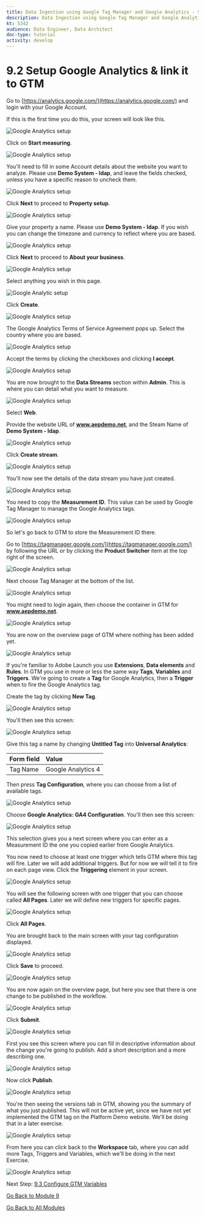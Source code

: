 ```yaml
---
title: Data Ingestion using Google Tag Manager and Google Analytics - Setup Google Analytics & link it to GTM
description: Data Ingestion using Google Tag Manager and Google Analytics - Setup Google Analytics & link it to GTM
kt: 5342
audience: Data Engineer, Data Architect
doc-type: tutorial
activity: develop
---
```


# 9.2 Setup Google Analytics & link it to GTM

Go to [https://analytics.google.com/](https://analytics.google.com/) and login with your Google Account.

If this is the first time you do this, your screen will look like this.

![Google Analytics setup](./images/ga1-blank.png)

Click on **Start measuring**.

![Google Analytics setup](./images/ga1-blank-start.png)

You'll need to fill in some Account details about the website you want to analyze. Please use **Demo System - ldap**, and leave the fields checked, unless you have a specific reason to uncheck them.

![Google Analytics setup](./images/ga2-accountdetails.png)

Click **Next** to proceed to **Property setup**.

![Google Analytics setup](./images/ga3-next.png)

Give your property a name. Please use **Demo System - ldap**.  If you wish you can change the timezone and currency to reflect where you are based.

![Google Analytics setup](./images/ga4-property.png)

Click **Next** to proceed to **About your business**.

![Google Analytics setup](./images/ga3-next.png)

Select anything you wish in this page.

![Google Analytic setup](./images/ga4-aboutbusiness.png)

Click **Create**.

![Google Analytics setup](./images/ga4-create.png)

The Google Analytics Terms of Service Agreement pops up.  Select the country where you are based. 

![Google Analytics setup](./images/ga4-acceptagreement.png)

Accept the terms by clicking the checkboxes and clicking **I accept**.

![Google Analytics setup](./images/ga4-create-accepttci.png)

You are now brought to the **Data Streams** section within **Admin**. This is where you can detail what you want to measure.

![Google Analytics setup](./images/ga4-datastream.png)

Select **Web**.


Provide the website URL of **www.aepdemo.net**, and the Steam Name of **Demo System - ldap**.

![Google Analytics setup](./images/ga4-setupdatastream.png)


Click **Create stream**.

![Google Analytics setup](./images/ga4-createstream.png)

You'll now see the details of the data stream you have just created.

![Google Analytics setup](./images/ga4-webstreamdetails.png)

You need to copy the **Measurement ID**. This value can be used by Google Tag Manager to manage the Google Analytics tags.

![Google Analytics setup](./images/ga4-measurementid.png)

So let's go back to GTM to store the Measurement ID there.

Go to [https://tagmanager.google.com/](https://tagmanager.google.com/) by following the URL or by clicking the **Product Switcher** item at the top right of the screen.

![Google Analytics setup](./images/ga10-switchproducts.png)

Next choose Tag Manager at the bottom of the list.

![Google Analytics setup](./images/ga11-gtm.png)

You might need to login again, then choose the container in GTM for **www.aepdemo.net**.

![Google Analytics setup](./images/ga12-gtmstart.png)

You are now on the overview page of GTM where nothing has been added yet.

![Google Analytics setup](./images/ga12-gtmoverviewsstart.png)

If you're familiar to Adobe Launch you use **Extensions**, **Data elements** and **Rules**. In GTM you use in more or less the same way **Tags**, **Variables** and **Triggers**.
We're going to create a **Tag** for Google Analytics, then a **Trigger** when to fire the Google Analytics tag.

Create the tag by clicking **New Tag**.

![Google Analytics setup](./images/ganewtag.png)

You'll then see this screen:

![Google Analytics setup](./images/ga13-gtmnewtagempty.png)

Give this tag a name by changing **Untitled Tag** into **Universal Analytics**:

| Form field                | Value               |
|:-------------------------------------------| :------------------ |
|Tag Name|Google Analytics 4|

Then press **Tag Configuration**, where you can choose from a list of available tags.

![Google Analytics setup](./images/ga14-choosetag1.png)

Choose **Google Analytics: GA4 Configuration**. You'll then see this screen:

![Google Analytics setup](./images/ga14-choosetag2.png)

This selection gives you a next screen where you can enter as a Measurement ID the one you copied earlier from Google Analytics.

You now need to choose at least one trigger which tells GTM where this tag will fire. Later we will add additional triggers. But for now we will tell it to fire on each page view. Click the **Triggering** element in your screen.

![Google Analytics setup](./images/ga15-yourtrackingid.png)

You will see the following screen with one trigger that you can choose called **All Pages**. Later we will define new triggers for specific pages. 

![Google Analytics setup](./images/ga15-choosetrigger.png)

Click **All Pages**.

You are brought back to the main screen with your tag configuration displayed.

![Google Analytics setup](./images/ga15-tagconfig.png)

Click **Save** to proceed.

![Google Analytics setup](./images/gasave.png)

You are now again on the overview page, but here you see that there is one change to be published in the workflow.

![Google Analytics setup](./images/ga15-gtmoverview.png)

Click **Submit**.

![Google Analytics setup](./images/gasubmit.png)

First you see this screen where you can fill in descriptive information about the change you're going to publish. Add a short description and a more describing one.

![Google Analytics setup](./images/ga17-publish2.png)

Now click **Publish**.

![Google Analytics setup](./images/gapublish.png)

You're then seeing the versions tab in GTM, showing you the summary of what you just published. This will not be active yet, since we have not yet implemented the GTM tag on the Platform Demo website. We'll be doing that in a later exercise.

![Google Analytics setup](./images/ga-publish3.png)

From here you can click back to the **Workspace** tab, where you can add more Tags, Triggers and Variables, which we'll be doing in the next Exercise.

![Google Analytics setup](./images/gaworkspace.png)

Next Step: [9.3 Configure GTM Variables](./ex3.md)

[Go Back to Module 9](./data-ingestion-using-google-tag-manager-and-google-analytics.md)

[Go Back to All Modules](../../overview.md)
